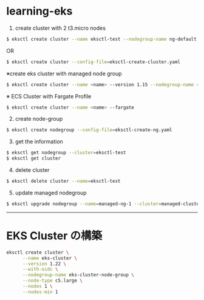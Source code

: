# learning-eks

1. create cluster with 2 t3.micro nodes

```bash
$ eksctl create cluster --name eksctl-test --nodegroup-name ng-default --node-type t3.micro --nodes 2
```

OR

```bash
$ eksctl create cluster --config-file=eksctl-create-cluster.yaml
```

※create eks cluster with managed node group

```bash
$ eksctl create cluster --name <name> --version 1.15 --nodegroup-name <nodegrpname> --node-type t3.micro --nodes 2 --managed
```

※ ECS Cluster with Fargate Profile

```bash
$ eksctl create cluster --name <name> --fargate
```

2. create node-group

```bash
$ eksctl create nodegroup --config-file=eksctl-create-ng.yaml
```

3. get the information

```bash
$ eksctl get nodegroup --cluster=eksctl-test
$ eksctl get cluster
```

4. delete cluster

```bash
$ eksctl delete cluster --name=eksctl-test
```

5. update managed nodegroup

```bash
$ eksctl upgrade nodegroup --name=managed-ng-1 --cluster=managed-cluster
```

---

# EKS Cluster の構築

```bash
eksctl create cluster \
      --name eks-cluster \
      --version 1.22 \
      --with-oidc \
      --nodegroup-name eks-cluster-node-group \
      --node-type c5.large \
      --nodes 1 \
      --nodes-min 1
```
